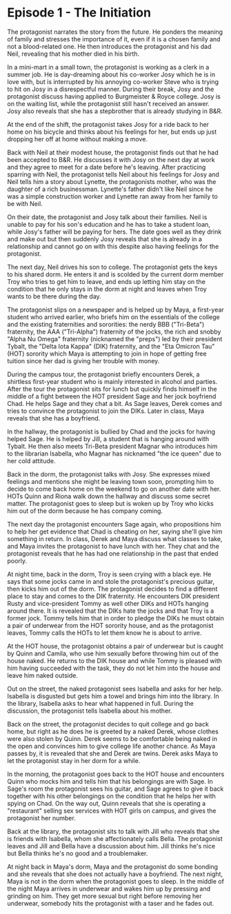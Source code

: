 # Episode 1 - The Initiation

The protagonist narrates the story from the future. He ponders the meaning of family and stresses the importance of it, even if it is a chosen family and not a blood-related one. He then introduces the protagonist and his dad Neil, revealing that his mother died in his birth.

In a mini-mart in a small town, the protagonist is working as a clerk in a summer job. He is day-dreaming about his co-worker Josy which he is in love with, but is interrupted by his annoying co-worker Steve who is trying to hit on Josy in a disrespectful manner. During their break, Josy and the protagonist discuss having applied to Burgmeister & Royce college. Josy is on the waiting list, while the protagonist still hasn't received an answer. Josy also reveals that she has a stepbrother that is already studying in B&R.

At the end of the shift, the protagonist takes Josy for a ride back to her home on his bicycle and thinks about his feelings for her, but ends up just dropping her off at home without making a move.

Back with Neil at their modest house, the protagonist finds out that he had been accepted to B&R. He discusses it with Josy on the next day at work and they agree to meet for a date before he's leaving. After practicing sparring with Neil, the protagonist tells Neil about his feelings for Josy and Neil tells him a story about Lynette, the protagonists mother, who was the daughter of a rich businessman. Lynette's father didn't like Neil since he was a simple construction worker and Lynette ran away from her family to be with Neil.

On their date, the protagonist and Josy talk about their families. Neil is unable to pay for his son's education and he has to take a student loan, while Josy's father will be paying for hers. The date goes well as they drink and make out but then suddenly Josy reveals that she is already in a relationship and cannot go on with this despite also having feelings for the protagonist.

The next day, Neil drives his son to college. The protagonist gets the keys to his shared dorm. He enters it and is scolded by the current dorm member Troy who tries to get him to leave, and ends up letting him stay on the condition that he only stays in the dorm at night and leaves when Troy wants to be there during the day.

The protagonist slips on a newspaper and is helped up by Maya, a first-year student who arrived earlier, who briefs him on the essentials of the college and the existing fraternities and sororities: the nerdy BBB ("Tri-Beta") fraternity, the AAA ("Tri-Alpha") fraternity of the jocks, the rich and snobby "Alpha Nu Omega" fraternity (nicknamed the "preps") led by their president Tybalt, the "Delta Iota Kappa" (DIK) fraternity, and the "Eta Omicron Tau" (HOT) sorority which Maya is attempting to join in hope of getting free tuition since her dad is giving her trouble with money.

During the campus tour, the protagonist briefly encounters Derek, a shirtless first-year student who is mainly interested in alcohol and parties. After the tour the protagonist sits for lunch but quickly finds himself in the middle of a fight between the HOT president Sage and her jock boyfriend Chad. He helps Sage and they chat a bit. As Sage leaves, Derek comes and tries to convince the protagonist to join the DIKs. Later in class, Maya reveals that she has a boyfriend.

In the hallway, the protagonist is bullied by Chad and the jocks for having helped Sage. He is helped by Jill, a student that is hanging around with Tybalt. He then also meets Tri-Beta president Magnar who introduces him to the librarian Isabella, who Magnar has nicknamed "the ice queen" due to her cold attitude.

Back in the dorm, the protagonist talks with Josy. She expresses mixed feelings and mentions she might be leaving town soon, prompting him to decide to come back home on the weekend to go on another date with her. HOTs Quinn and Riona walk down the hallway and discuss some secret matter. The protagonist goes to sleep but is woken up by Troy who kicks him out of the dorm because he has company coming.

The next day the protagonist encounters Sage again, who propositions him to help her get evidence that Chad is cheating on her, saying she'll give him something in return. In class, Derek and Maya discuss what classes to take, and Maya invites the protagonist to have lunch with her. They chat and the protagonist reveals that he has had one relationship in the past that ended poorly.

At night time, back in the dorm, Troy is seen crying with a black eye. He says that some jocks came in and stole the protagonist's precious guitar, then kicks him out of the dorm. The protagonist decides to find a different place to stay and comes to the DIK fraternity. He encounters DIK president Rusty and vice-president Tommy as well other DIKs and HOTs hanging around there. It is revealed that the DIKs hate the jocks and that Troy is a former jock. Tommy tells him that in order to pledge the DIKs he must obtain a pair of underwear from the HOT sorority house, and as the protagonist leaves, Tommy calls the HOTs to let them know he is about to arrive.

At the HOT house, the protagonist obtains a pair of underwear but is caught by Quinn and Camila, who use him sexually before throwing him out of the house naked. He returns to the DIK house and while Tommy is pleased with him having succeeded with the task, they do not let him into the house and leave him naked outside.

Out on the street, the naked protagonist sees Isabella and asks for her help. Isabella is disgusted but gets him a towel and brings him into the library. In the library, Isabella asks to hear what happened in full. During the discussion, the protagonist tells Isabella about his mother.

Back on the street, the protagonist decides to quit college and go back home, but right as he does he is greeted by a naked Derek, whose clothes were also stolen by Quinn. Derek seems to be comfortable being naked in the open and convinces him to give college life another chance. As Maya passes by, it is revealed that she and Derek are twins. Derek asks Maya to let the protagonist stay in her dorm for a while.

In the morning, the protagonist goes back to the HOT house and encounters Quinn who mocks him and tells him that his belongings are with Sage. In Sage's room the protagonist sees his guitar, and Sage agrees to give it back together with his other belongings on the condition that he helps her with spying on Chad. On the way out, Quinn reveals that she is operating a "restaurant" selling sex services with HOT girls on campus, and gives the protagonist her number.

Back at the library, the protagonist sits to talk with Jill who reveals that she is friends with Isabella, whom she affectionately calls Bella. The protagonist leaves and Jill and Bella have a discussion about him. Jill thinks he's nice but Bella thinks he's no good and a troublemaker.

At night back in Maya's dorm, Maya and the protagonist do some bonding and she reveals that she does not actually have a boyfriend. The next night, Maya is not in the dorm when the protagonist goes to sleep. In the middle of the night Maya arrives in underwear and wakes him up by pressing and grinding on him. They get more sexual but right before removing her underwear, somebody hits the protagonist with a taser and he fades out.
